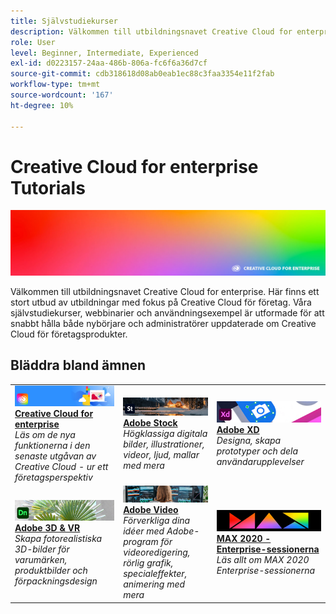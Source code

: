 ```yaml
---
title: Självstudiekurser
description: Välkommen till utbildningsnavet Creative Cloud for enterprise
role: User
level: Beginner, Intermediate, Experienced
exl-id: d0223157-24aa-486b-806a-fc6f6a36d7cf
source-git-commit: cdb318618d08ab0eab1ec88c3faa3354e11f2fab
workflow-type: tm+mt
source-wordcount: '167'
ht-degree: 10%

---
```


# Creative Cloud for enterprise Tutorials

![Creative Cloud Hero Image](assets/hero_cce.jpg)

Välkommen till utbildningsnavet Creative Cloud for enterprise. Här finns ett stort utbud av utbildningar med fokus på Creative Cloud för företag. Våra självstudiekurser, webbinarier och användningsexempel är utformade för att snabbt hålla både nybörjare och administratörer uppdaterade om Creative Cloud för företagsprodukter.

## Bläddra bland ämnen

<table style="table-layout:fixed">
<tr>
  <td>
    <a href="cce/overview-cce.md">
      <img alt="Creative Cloud for enterprise" src="assets/CCEbanner.png" />
    </a>
    <div>
   <a href="cce/overview-cce.md"><strong>Creative Cloud for enterprise</strong></a>
    </div>
    <em>Läs om de nya funktionerna i den senaste utgåvan av Creative Cloud - ur ett företagsperspektiv</em>
    <br>
  </td>
  <td>
    <a href="stock/overview-stock.md">
      <img alt="Adobe Stock" src="assets/Stock.jpg" />
    </a>
    <div>
   <a href="stock/overview-stock.md"><strong>Adobe Stock</strong></a>
    </div>
    <em>Högklassiga digitala bilder, illustrationer, videor, ljud, mallar med mera</em>
    <br>
  </td>
  <td>
    <a href="xd/overview-xd.md">
      <img alt="Adobe XD" src="assets/XD.jpg" />
    </a>
    <div>
   <a href="xd/overview-xd.md"><strong>Adobe XD</strong></a>
    </div>
    <em>Designa, skapa prototyper och dela användarupplevelser</em>
    <br>
  </td>
</tr>
<tr>
  <td>
   <a href="3di/overview-3di.md">
      <img alt="Adobe 3D &amp; VR" src="assets/Dimenio.jpg" />
    </a>
    <div>
   <a href="3di/overview-3di.md"><strong>Adobe 3D &amp; VR</strong></a>
    </div>
    <em>Skapa fotorealistiska 3D-bilder för varumärken, produktbilder och förpackningsdesign</em>
    <br>
  </td>
  <td>
  <a href="dva/overview-dva.md">
      <img alt="Adobe Video" src="assets/CCEbanner-DVA.png" />
    </a>
    <div>
   <a href="dva/overview-dva.md"><strong>Adobe Video</strong></a>
    </div>
    <em>Förverkliga dina idéer med Adobe-program för videoredigering, rörlig grafik, specialeffekter, animering med mera</em>
    <br>
  </td>
  <td>
    <a href="max2020/overview-max.md">
      <img alt="MAX 2020 - Enterprise-sessionerna" src="assets/MAX.jpg" />
    </a>
    <div>
   <a href="max2020/overview-max.md"><strong>MAX 2020 - Enterprise-sessionerna</strong></a>
    </div>
    <em>Läs allt om MAX 2020 Enterprise-sessionerna</em>
    <br>
  </td>
</tr>
</table>

